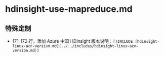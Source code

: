 # hdinsight-use-mapreduce.md

## 特殊定制

* 171-172 行，添加 Azure 中国 HDInsight 版本说明：`[!INCLUDE [hdinsight-linux-acn-version.md](../../includes/hdinsight-linux-acn-version.md)]`